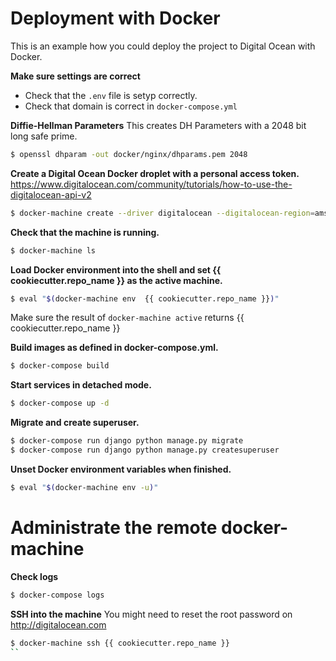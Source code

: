 # Deployment with Docker
This is an example how you could deploy the project to Digital Ocean with Docker.

__Make sure settings are correct__
- Check that the `.env` file is setyp correctly.
- Check that domain is correct in `docker-compose.yml`

__Diffie-Hellman Parameters__
This creates DH Parameters with a 2048 bit long safe prime.
```sh
$ openssl dhparam -out docker/nginx/dhparams.pem 2048
```

__Create a Digital Ocean Docker droplet with a personal access token.__
https://www.digitalocean.com/community/tutorials/how-to-use-the-digitalocean-api-v2
```sh
$ docker-machine create --driver digitalocean --digitalocean-region=ams2 --digitalocean-access-token=ACCESS_TOKEN {{ cookiecutter.repo_name }}
```

__Check that the machine is running.__
```sh
$ docker-machine ls
```

__Load Docker environment into the shell and set {{ cookiecutter.repo_name }} as the active machine.__
```sh
$ eval "$(docker-machine env  {{ cookiecutter.repo_name }})"
```
Make sure the result of `docker-machine active` returns {{ cookiecutter.repo_name }}

__Build images as defined in docker-compose.yml.__
```sh
$ docker-compose build
```

__Start services in detached mode.__
```sh
$ docker-compose up -d
```

__Migrate and create superuser.__
```sh
$ docker-compose run django python manage.py migrate
$ docker-compose run django python manage.py createsuperuser
```

__Unset Docker environment variables when finished.__
```sh
$ eval "$(docker-machine env -u)"
```

# Administrate the remote docker-machine
__Check logs__
```sh
$ docker-compose logs
```

__SSH into the machine__
You might need to reset the root password on http://digitalocean.com
```sh
$ docker-machine ssh {{ cookiecutter.repo_name }}
``
